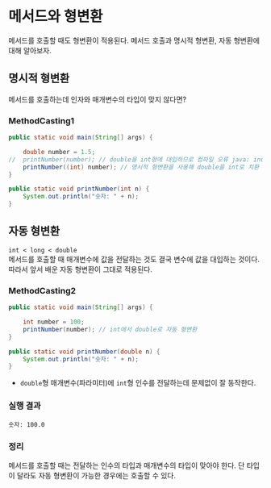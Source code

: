 # 메서드와 형변환
메서드를 호출할 때도 형변환이 적용된다. 메서드 호출과 명시적 형변환, 자동 형변환에 대해 알아보자.

## 명시적 형변환
메서드를 호출하는데 인자와 매개변수의 타입이 맞지 않다면?

### MethodCasting1
```java
public static void main(String[] args) {

	double number = 1.5;
//	printNumber(number); // double을 int형에 대입하므로 컴파일 오류 java: incompatible types: possible lossy conversion from double to int
	printNumber((int) number); // 명시적 형변환을 사용해 double을 int로 치환
}

public static void printNumber(int n) {
	System.out.println("숫자: " + n);
}
```

## 자동 형변환
`int < long < double` <br/>
메서드를 호출할 때 매개변수에 값을 전달하는 것도 결국 변수에 값을 대입하는 것이다. 따라서 앞서 배운 자동 형변환이
그대로 적용된다.

### MethodCasting2
```java
public static void main(String[] args) {

	int number = 100;
	printNumber(number); // int에서 double로 자동 형변환
}

public static void printNumber(double n) {
	System.out.println("숫자: " + n);
}
```
- `double`형 매개변수(파라미터)에 `int`형 인수를 전달하는데 문제없이 잘 동작한다.

### 실행 결과
```text
숫자: 100.0
```

### 정리
메서드를 호출할 때는 전달하는 인수의 타입과 매개변수의 타입이 맞아야 한다. 단 타입이 달라도 자동 형변환이
가능한 경우에는 호출할 수 있다.